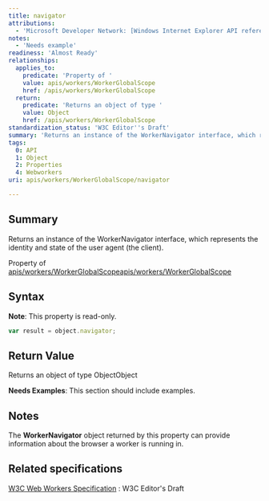 ```yaml
---
title: navigator
attributions:
  - 'Microsoft Developer Network: [Windows Internet Explorer API reference Article](http://msdn.microsoft.com/en-us/library/ie/hh828809%28v=vs.85%29.aspx)'
notes:
  - 'Needs example'
readiness: 'Almost Ready'
relationships:
  applies_to:
    predicate: 'Property of '
    value: apis/workers/WorkerGlobalScope
    href: /apis/workers/WorkerGlobalScope
  return:
    predicate: 'Returns an object of type '
    value: Object
    href: /apis/workers/WorkerGlobalScope
standardization_status: 'W3C Editor''s Draft'
summary: 'Returns an instance of the WorkerNavigator interface, which represents the identity and state of the user agent (the client).'
tags:
  0: API
  1: Object
  2: Properties
  4: Webworkers
uri: apis/workers/WorkerGlobalScope/navigator

---
```

## <span>Summary</span>

Returns an instance of the WorkerNavigator interface, which represents the identity and state of the user agent (the client).

Property of [apis/workers/WorkerGlobalScope](/apis/workers/WorkerGlobalScope)[apis/workers/WorkerGlobalScope](/apis/workers/WorkerGlobalScope)

## <span>Syntax</span>

**Note**: This property is read-only.

``` js
var result = object.navigator;
```

## <span>Return Value</span>

Returns an object of type ObjectObject

**Needs Examples**: This section should include examples.

## <span>Notes</span>

The **WorkerNavigator** object returned by this property can provide information about the browser a worker is running in.

## <span>Related specifications</span>

[W3C Web Workers Specification](http://dev.w3.org/html5/workers)
:   W3C Editor's Draft
